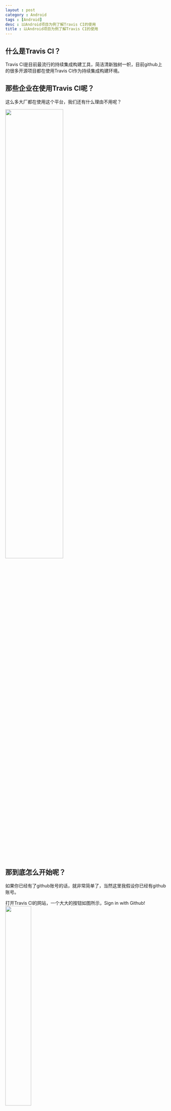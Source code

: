 ```yaml
---
layout : post 
category : Android
tags : [Android]
desc : 以Android项目为例了解Travis CI的使用
title : 以Android项目为例了解Travis CI的使用
---
```


## 什么是Travis CI？
Travis CI是目前最流行的持续集成构建工具，简洁清新独树一帜，目前github上的很多开源项目都在使用Travis CI作为持续集成构建环境。

## 那些企业在使用Travis CI呢？
这么多大厂都在使用这个平台，我们还有什么理由不用呢？

<img src="/img/resources/AA8DF8B613BFD0B7B1AF69AEE8B33B66.jpg" width="60%">

## 那到底怎么开始呢？
如果你已经有了github账号的话，就非常简单了，当然这里我假设你已经有github账号。

打开Travis CI的网站，一个大大的按钮如图所示，Sign in with Github!
[<img src="/img/resources/780B179AE4ABB48EF773C897AB0B376D.png" width="40%">](https://travis-ci.org/)

登录成功，完成同步后，选择一个需要做持续集成的项目

<img src="/img/resources/62BF35AE3DCECEDCF1262595FD8E7401.jpg" width="80%">
<img src="/img/resources/41BFDE4654F69FEDD4F9C449E7CA0E6A.jpg" width="80%">

到这里，准备工作就做完了，是不是很方便！

## 以CookieBar这个项目为例，看需要几步完成Travis CI的配置！

### 第一步，创建.travis.xml配置文件
这个文件需要放到项目的根目录下。

<img src="/img/resources/5B45C0E9215FD0B7CC2A3ABAAAD0CD56.jpg" width="40%">

### 第二步，简单的配置是必须的
首先是配置环境的环境
```
language: android
jdk: oraclejdk8
```

指定编译Android项目，需要使用到的组件和工具
```
android:
  components:
    # use the latest revision of Android SDK Tools
    - platform-tools
    - tools
    
    # The BuildTools version used by your project
    - build-tools-25.0.2
    
    # The SDK version used to compile your project
    - android-25
    
    # Additional components
    - extra-android-m2repository
```

最后加上需要执行的脚本，这里只需要build通过就可以了，如果还需要测试或者发布，就需要执行其他的脚本了。
```
script: ./gradlew build
```

OK！到此就配置完了，让我们再回顾一下完整的配置文件（靠！就只有TMD几行代码，还需要回顾？你逗我？）

<img src="/img/resources/2C8CA9284FC60435EE9CE74F51C19488.jpg" width="40%">



(为什么要回顾呢？这就不懂了吧，知识点！知识点！要凑字数啊！)

### 第三步，不测试一下吗？
当然，不测试怎么行呢，随便写点commit，push到master分支就可以了，其他的都交给Travis CI自己玩儿！

push成功后，回到Travis CI，发现刚才的项目已经开始构建了，拼命的转菊花！
![7C462529-C69C-4E5F-A608-95AABDB6E95C.png](/img/resources/E1DB545152C5B7E875F3F9973DF11113.jpg)
在无聊的等待过程中，我们能做什么呢？闭上眼睛，默默的祈祷，千万别失败！千万别失败！

<img src="/img/resources/A5DCF9B3AD295B6C7AD50031EAC2200F.jpg" width="30%">

靠！等了许久，终于构建成功了！（汗，还好没有整段垮掉！）
![500D2B92-2C8B-4325-A7F6-57245C2589D9.png](/img/resources/4F24F6A4DBAB58D464F2F19F2AA2FECD.jpg)
<img src="/content/resources/FD559B1535F0F7E7B8C5CB90D7185537.jpg" width="30%">
（细心的人，或许看出来了，第一次其实失败了，build.gradle中少了lintOptions {abortOnError false}，不过和今天的主题没有关系，就忽略吧，上面成功的截图，是第二次构建了）

## 打包APK，发布到fir.im
先声明，我不是fir的推广人员哈，我只是经常是fir而已。

修改根目录中的build.gradle, 加上fir需要的依赖

<img src="/img/resources/40B546E098BEA3097DE4527995541F39.jpg" width="60%">

配置需要打包的项目中的build.gradle
引入插件
```
apply plugin:'im.fir.plugin.gradle'
```
配置fir
```
 fir{
        apiToken '填上fir上的apiToken'
        changeLog '更新日志'
    }
```
<img src="/img/resources/A8EAF3FDA9AE470D11B00908149804CE.png" width="60%">

再修改.travis.xml中, 把gradlew build修改为publishApkRelease

```
script: ./gradlew publishApkRelease
```
<img src="/img/resources/1BC28E83E06DEAAEB19F158D52893105.png" width="60%">

再次提交代码之后，就会自动打包并上传到Fir.im了

<img src="/img/resources/9593064554C53E6C0E618E3B3B660C21.jpg" width="40%">

打包上传就算完了，但仅仅这样肯定不行了，因为我们的APK还没有签名，再配置好签名就OK了！

<img src="/img/resources/972287ED80AF4CD251056EE4D9BEC693.jpg" width="60%">
#### 到目前为止，就完成了自动打包且签名，然后再上传到fir.im的整个流程了！

## 完结
使用Travis CI很简单，总共就几行配置文件而已，分分钟搞定，但要完成从构建，测试和发布，真正的实现持续集成构建，还需要更多的步骤，这里只是一个引子，让更多的人知道和了解Travis CI，但要想更好的利用Travis CI，就需要各位看官自己动手尝试。

## 参考链接
  * [https://docs.travis-ci.com/user/getting-started](https://docs.travis-ci.com/user/getting-started)
  * [https://docs.travis-ci.com/user/languages/android/](https://docs.travis-ci.com/user/languages/android/)
  * [http://blog.fir.im/gradle/](http://blog.fir.im/gradle/)